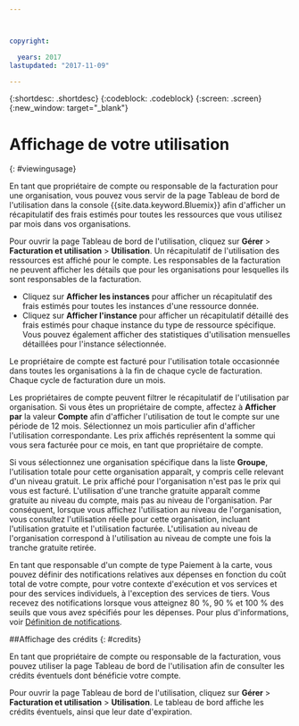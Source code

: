 ```yaml
---



copyright:

  years: 2017
lastupdated: "2017-11-09"

---
```


{:shortdesc: .shortdesc}
{:codeblock: .codeblock}
{:screen: .screen}
{:new_window: target="_blank"}

# Affichage de votre utilisation
{: #viewingusage}

En tant que propriétaire de compte ou responsable de la facturation pour une organisation, vous pouvez vous servir de la page Tableau de bord de l'utilisation dans la console {{site.data.keyword.Bluemix}} afin d'afficher un récapitulatif des frais estimés pour toutes les ressources que vous utilisez par mois dans vos organisations. 

Pour ouvrir la page Tableau de bord de l'utilisation, cliquez sur **Gérer** > **Facturation et utilisation** > **Utilisation**. Un récapitulatif de l'utilisation des ressources est affiché pour le compte. Les responsables de la facturation ne peuvent afficher les détails que pour les organisations pour lesquelles ils sont responsables de la
facturation.

   * Cliquez sur **Afficher les instances** pour afficher un récapitulatif des frais estimés pour toutes les instances d'une ressource donnée. 
   * Cliquez sur **Afficher l'instance** pour afficher un récapitulatif détaillé des frais estimés pour chaque instance du type de ressource spécifique. Vous pouvez également afficher des statistiques d'utilisation mensuelles détaillées pour l'instance sélectionnée. 

Le propriétaire de compte est facturé pour l'utilisation totale occasionnée dans toutes les organisations à la fin de chaque cycle de
facturation. Chaque
cycle de facturation dure un mois.

Les propriétaires de compte peuvent filtrer le récapitulatif de l'utilisation par organisation. Si vous êtes un propriétaire de compte, affectez à **Afficher par** la valeur **Compte** afin d'afficher l'utilisation de tout le compte sur une période de 12 mois. Sélectionnez un mois particulier afin d'afficher l'utilisation correspondante.  Les prix affichés représentent la somme qui
vous sera facturée pour ce mois, en tant que propriétaire de compte.

Si vous sélectionnez une organisation spécifique dans la liste **Groupe**, l'utilisation totale pour cette organisation apparaît, y compris celle relevant d'un niveau gratuit. Le prix affiché pour l'organisation n'est pas le prix qui vous est facturé. L'utilisation d'une tranche gratuite apparaît comme gratuite au niveau du compte, mais pas au niveau de l'organisation. Par conséquent, lorsque
vous affichez l'utilisation au niveau de l'organisation, vous consultez l'utilisation réelle pour cette organisation, incluant l'utilisation
gratuite et l'utilisation facturée. L'utilisation au niveau de l'organisation correspond à l'utilisation au niveau de compte une fois la
tranche gratuite retirée.

En tant que responsable d'un compte de type Paiement à la carte, vous pouvez définir des notifications relatives aux dépenses en fonction du coût
total de votre compte, pour votre contexte d'exécution et vos services et pour des services individuels, à l'exception des services de tiers. Vous recevez des
notifications lorsque vous atteignez 80 %, 90 % et 100 % des seuils que vous avez spécifiés pour les dépenses. Pour plus d'informations, voir [Définition de notifications](/docs/admin/notifications.html#setting-notifications).

##Affichage des crédits
{: #credits}

En tant que propriétaire de compte ou responsable de la facturation, vous pouvez utiliser la page Tableau de bord de l'utilisation afin de consulter les crédits éventuels dont bénéficie votre compte.

Pour ouvrir la page Tableau de bord de l'utilisation, cliquez sur **Gérer** > **Facturation et utilisation** > **Utilisation**. Le tableau de bord affiche les crédits éventuels, ainsi que leur date d'expiration.
